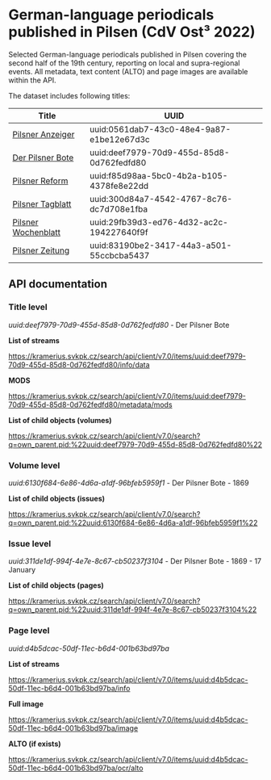 # German-language periodicals published in Pilsen (CdV Ost³ 2022)

Selected German-language periodicals published in Pilsen covering the second half of the 19th century, reporting on local and supra-regional events. All metadata, text content (ALTO) and page images are available within the API.

The dataset includes following titles:

| Title                                                                                                  | UUID                                      |
| ------------------------------------------------------------------------------------------------------ | ----------------------------------------- |
| [Pilsner Anzeiger](https://kramerius.svkpk.cz/periodical/uuid:0561dab7-43c0-48e4-9a87-e1be12e67d3c)    | uuid:0561dab7-43c0-48e4-9a87-e1be12e67d3c |
| [Der Pilsner Bote](https://kramerius.svkpk.cz/periodical/uuid:deef7979-70d9-455d-85d8-0d762fedfd80)    | uuid:deef7979-70d9-455d-85d8-0d762fedfd80 |
| [Pilsner Reform](https://kramerius.svkpk.cz/periodical/uuid:f85d98aa-5bc0-4b2a-b105-4378fe8e22dd)      | uuid:f85d98aa-5bc0-4b2a-b105-4378fe8e22dd |
| [Pilsner Tagblatt](https://kramerius.svkpk.cz/periodical/uuid:300d84a7-4542-4767-8c76-dc7d708e1fba)    | uuid:300d84a7-4542-4767-8c76-dc7d708e1fba |
| [Pilsner Wochenblatt](https://kramerius.svkpk.cz/periodical/uuid:29fb39d3-ed76-4d32-ac2c-194227640f9f) | uuid:29fb39d3-ed76-4d32-ac2c-194227640f9f |
| [Pilsner Zeitung](https://kramerius.svkpk.cz/periodical/uuid:83190be2-3417-44a3-a501-55ccbcba5437)     | uuid:83190be2-3417-44a3-a501-55ccbcba5437 |


## API documentation
### Title level

*uuid:deef7979-70d9-455d-85d8-0d762fedfd80* - Der Pilsner Bote

**List of streams**

https://kramerius.svkpk.cz/search/api/client/v7.0/items/uuid:deef7979-70d9-455d-85d8-0d762fedfd80/info/data

**MODS**

https://kramerius.svkpk.cz/search/api/client/v7.0/items/uuid:deef7979-70d9-455d-85d8-0d762fedfd80/metadata/mods

**List of child objects (volumes)**

https://kramerius.svkpk.cz/search/api/client/v7.0/search?q=own_parent.pid:%22uuid:deef7979-70d9-455d-85d8-0d762fedfd80%22

### Volume level

*uuid:6130f684-6e86-4d6a-a1df-96bfeb5959f1* - Der Pilsner Bote - 1869

**List of child objects (issues)**

https://kramerius.svkpk.cz/search/api/client/v7.0/search?q=own_parent.pid:%22uuid:6130f684-6e86-4d6a-a1df-96bfeb5959f1%22

### Issue level

*uuid:311de1df-994f-4e7e-8c67-cb50237f3104* - Der Pilsner Bote - 1869 - 17 January

**List of child objects (pages)**

https://kramerius.svkpk.cz/search/api/client/v7.0/search?q=own_parent.pid:%22uuid:311de1df-994f-4e7e-8c67-cb50237f3104%22

### Page level

*uuid:d4b5dcac-50df-11ec-b6d4-001b63bd97ba*

**List of streams**

https://kramerius.svkpk.cz/search/api/client/v7.0/items/uuid:d4b5dcac-50df-11ec-b6d4-001b63bd97ba/info

**Full image**

https://kramerius.svkpk.cz/search/api/client/v7.0/items/uuid:d4b5dcac-50df-11ec-b6d4-001b63bd97ba/image

**ALTO (if exists)**

https://kramerius.svkpk.cz/search/api/client/v7.0/items/uuid:d4b5dcac-50df-11ec-b6d4-001b63bd97ba/ocr/alto	

